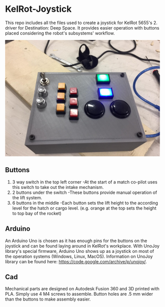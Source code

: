# KelRot-Joystick
This repo includes all the files used to create a joystick for KelRot 5655's 2. driver for Destination: Deep Space. It provides easier operation with buttons placed considering the robot's subsystems' workflow.

![Assembled Joystick](/joystick.jpeg)

## Buttons
1. 3 way switch in the top left corner
   -At the start of a match co-pilot uses this switch to take out the intake mechanism.
2. 2 buttons under the switch
   -These buttons provide manual operation of the lift system.
3. 6 buttons in the middle
   -Each button sets the lift height to the according level for the hatch or cargo level. (e.g. orange at the top sets the height to top bay of the rocket)

## Arduino
An Arduino Uno is chosen as it has enough pins for the buttons on the joystick and can be found laying around in KelRot's workplace. With UnoJoy library's special firmware, Arduino Uno shows up as a joystick on most of the operation systems (Windows, Linux, MacOS). Information on UnoJoy library can be found here: https://code.google.com/archive/p/unojoy/.

## Cad
Mechanical parts are designed on Autodesk Fusion 360 and 3D printed with PLA. Simply use 4 M4 screws to assemble.
Button holes are .5 mm wider than the buttons to make assembly easier.

